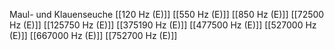 Maul- und Klauenseuche
[[120 Hz (E)]]
[[550 Hz (E)]]
[[850 Hz (E)]]
[[72500 Hz (E)]]
[[125750 Hz (E)]]
[[375190 Hz (E)]]
[[477500 Hz (E)]]
[[527000 Hz (E)]]
[[667000 Hz (E)]]
[[752700 Hz (E)]]